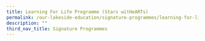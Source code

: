 ```yaml
---
title: Learning For Life Programme (Stars witHeARTs)
permalink: /our-lakeside-education/signature-programmes/learning-for-life-programme-stars-withearts/
description: ""
third_nav_title: Signature Programmes
---
```

